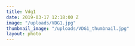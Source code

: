```yaml
---
title: Vdg1
date: 2019-03-17 12:18:00 Z
image: "/uploads/VDG1.jpg"
thumbnail_image: "/uploads/VDG1_thumbnail.jpg"
layout: photo
---
```


